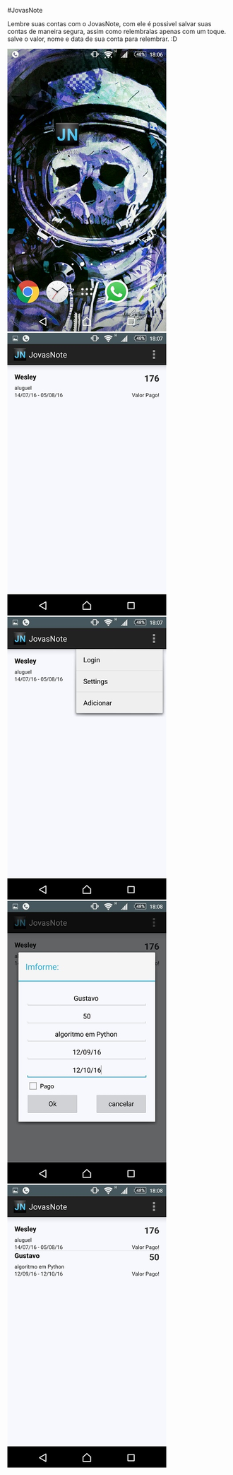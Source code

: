 #JovasNote

Lembre suas contas com o JovasNote, com ele é possivel salvar suas contas de maneira segura, assim como relembralas apenas com um toque. salve o valor, nome e data de sua conta para relembrar. :D

![Alt Text](https://github.com/gjcassiano/JovasNote/blob/master/img1.jpg)
<br>
![Alt Text](https://github.com/gjcassiano/JovasNote/blob/master/img2.jpg)
<br>
![Alt Text](https://github.com/gjcassiano/JovasNote/blob/master/img3.jpg)
<br>
![Alt Text](https://github.com/gjcassiano/JovasNote/blob/master/img4.jpg)
<br>
![Alt Text](https://github.com/gjcassiano/JovasNote/blob/master/img5.jpg)
